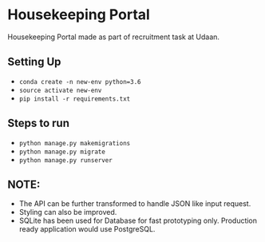 # Housekeeping Portal
Housekeeping Portal made as part of recruitment task at Udaan.

## Setting Up
 - `conda create -n new-env python=3.6`
 - `source activate new-env`
 - `pip install -r requirements.txt`

## Steps to run
 - `python manage.py makemigrations`
 - `python manage.py migrate`
 - `python manage.py runserver`


 ## NOTE:

 - The API can be further transformed to handle JSON like input request.
 - Styling can also be improved.
 - SQLite has been used for Database for fast prototyping only. Production ready application would use PostgreSQL.
